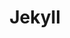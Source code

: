 ---
title: "Jekyll"
icon: images/icons/jekyll.svg
official_url: http://jekyllrb.com/
vitalstats_url: https://www.staticgen.com/jekyll
taxonomy: ssg
---